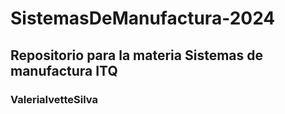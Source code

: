 # SistemasDeManufactura-2024
## Repositorio para la materia Sistemas de manufactura ITQ

### ValeriaIvetteSilva